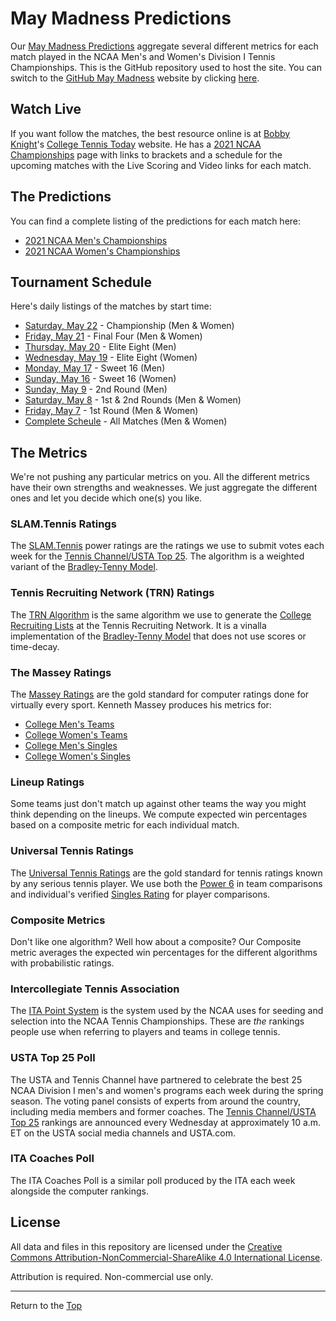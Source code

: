 # <a name="top"></a>May Madness Predictions

Our [May Madness Predictions](./docs/index.md) aggregate several different metrics for each match played in the NCAA Men's and Women's Division I Tennis Championships. This is the GitHub repository used to host the site. You can switch to the [GitHub May Madness](https://slam10s.github.io/may-madness/) website by clicking [here](https://slam10s.github.io/may-madness/).

## Watch Live

If you want follow the matches, the best resource online is at [Bobby Knight](https://twitter.com/College10s2day)'s [College Tennis Today](https://www.collegetennistoday.com/) website. He has a [2021 NCAA Championships](https://www.collegetennistoday.com/2021-ncaa-championships/) page with links to brackets and a schedule for the upcoming matches with the Live Scoring and Video links for each match.

## The Predictions

You can find a complete listing of the predictions for each match here:

- [2021 NCAA Men's Championships](./docs/2020-21/ncaam/index.md)
- [2021 NCAA Women's Championships](./docs/2020-21/ncaaw/index.md)

## Tournament Schedule

Here's daily listings of the matches by start time:

- [Saturday, May 22](./docs/2020-21/schedule/05-22.md) - Championship (Men & Women)
- [Friday, May 21](./docs/2020-21/schedule/05-21.md) - Final Four (Men & Women)
- [Thursday, May 20](./docs/2020-21/schedule/05-20.md) - Elite Eight (Men)
- [Wednesday, May 19](./docs/2020-21/schedule/05-19.md) - Elite Eight (Women)
- [Monday, May 17](./docs/2020-21/schedule/05-17.md) - Sweet 16 (Men)
- [Sunday, May 16](./docs/2020-21/schedule/05-16.md) - Sweet 16 (Women)
- [Sunday, May 9](./docs/2020-21/schedule/05-09.md) - 2nd Round (Men)
- [Saturday, May 8](./docs/2020-21/schedule/05-08.md) - 1st & 2nd Rounds (Men & Women)
- [Friday, May 7](./docs/2020-21/schedule/05-07.md) - 1st Round (Men & Women)
- [Complete Scheule](./docs/2020-21/schedule.md) - All Matches (Men & Women)

## The Metrics

We're not pushing any particular metrics on you. All the different metrics have their own strengths and weaknesses. We just aggregate the different ones and let you decide which one(s) you like.

### SLAM.Tennis Ratings

The [SLAM.Tennis](https://www.slam.tennis/teams/rankings.asp) power ratings are the ratings we use to submit votes each week for the [Tennis Channel/USTA Top 25](https://www.usta.com/en/home/play/college-tennis/programs/national/top-25.html). The algorithm is a weighted variant of the [Bradley-Tenny Model](https://en.wikipedia.org/wiki/Bradley%E2%80%93Terry_model).

### Tennis Recruiting Network (TRN) Ratings

The [TRN Algorithm](https://tennisrecruiting.net/article.asp?id=2499) is the same algorithm we use to generate the [College Recruiting Lists](https://tennisrecruiting.net/Boys.asp) at the Tennis Recruiting Network. It is a vinalla implementation of the [Bradley-Tenny Model](https://en.wikipedia.org/wiki/Bradley%E2%80%93Terry_model) that does not use scores or time-decay.

### The Massey Ratings

The [Massey Ratings](https://www.masseyratings.com/) are the gold standard for computer ratings done for virtually every sport. Kenneth Massey produces his metrics for:

- [College Men's Teams](https://www.masseyratings.com/ctm/ratings)
- [College Women's Teams](https://www.masseyratings.com/ctw/ratings)
- [College Men's Singles](https://www.masseyratings.com/ctms/ratings)
- [College Women's Singles](https://www.masseyratings.com/ctws/ratings)

### Lineup Ratings

Some teams just don't match up against other teams the way you might think depending on the lineups. We compute expected win percentages based on a composite metric for each individual match.

### Universal Tennis Ratings

The [Universal Tennis Ratings](https://www.myutr.com/) are the gold standard for tennis ratings known by any serious tennis player. We use both the [Power 6](https://app.myutr.com/search?type=colleges&utrFitPosition=6&utrMax=16&utrMin=1&utrTeamType=singles&utrType=verified) in team comparisons and individual's verified [Singles Rating](https://support.myutr.com/en/support/solutions/articles/9000151830-understanding-the-algorithm-complete-summary) for player comparisons.

### Composite Metrics

Don't like one algorithm? Well how about a composite? Our Composite metric averages the expected win percentages for the different algorithms with probabilistic ratings.

### Intercollegiate Tennis Association

The [ITA Point System](https://www.wearecollegetennis.com/ita-rankings/rankings-explained/) is the system used by the NCAA uses for seeding and selection into the NCAA Tennis Championships. These are _the_ rankings people use when referring to players and teams in college tennis.

### USTA Top 25 Poll

The USTA and Tennis Channel have partnered to celebrate the best 25 NCAA Division I men's and women's programs each week during the spring season. The voting panel consists of experts from around the country, including media members and former coaches. The [Tennis Channel/USTA Top 25](https://www.usta.com/en/home/play/college-tennis/programs/national/top-25.html) rankings are announced every Wednesday at approximately 10 a.m. ET on the USTA social media channels and USTA.com.

### ITA Coaches Poll

The ITA Coaches Poll is a similar poll produced by the ITA each week alongside the computer rankings.

## License

All data and files in this repository are licensed under the [Creative Commons Attribution-NonCommercial-ShareAlike 4.0 International License](http://creativecommons.org/licenses/by-nc-sa/4.0/).

Attribution is required. Non-commercial use only.

---

Return to the [Top](#top)
